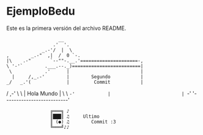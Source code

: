 # EjemploBedu

Este es la primera versión del archivo README.

                       __
                     .'  '.
                 _.-'/  |  \
    ,        _.-"  ,|  /  0 `-.
    |\    .-"       `--""-.__.'=====================-,
    \ '-'`        .___.--._)=========================|
     \            .'      |                          |
      |     /,_.-'        |        Segundo           |
    _/   _.'(             |         Commit           |
   /  ,-' \  \            |        Hola Mundo        |
   \  \    `-'            |                          |
    `-'                   '--------------------------'


					╔═══╗ ♪
					║███║ ♫		Ultimo
					║ (●) ♫		   Commit :3
					╚═══╝♪♪
